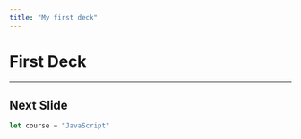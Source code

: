 ```yaml
---
title: "My first deck"
---
```


# First Deck

---

## Next Slide

```js
let course = "JavaScript"
```